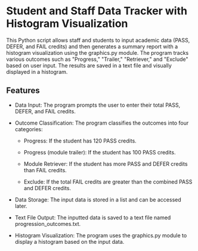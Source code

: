 
# Student and Staff Data Tracker with Histogram Visualization

This Python script allows staff and students to input academic data (PASS, DEFER, and FAIL credits) and then generates a summary report with a histogram visualization using the graphics.py module. The program tracks various outcomes such as "Progress," "Trailer," "Retriever," and "Exclude" based on user input. The results are saved in a text file and visually displayed in a histogram.


## Features

- Data Input: The program prompts the user to enter their total PASS, DEFER, and FAIL credits.

- Outcome Classification: The program classifies the outcomes into four categories:
  - Progress: If the student has 120 PASS credits.

  - Progress (module trailer): If the student has 100 PASS credits.

  - Module Retriever: If the student has more PASS and DEFER credits than FAIL credits.

  - Exclude: If the total FAIL credits are greater than the combined PASS and DEFER credits.

- Data Storage: The input data is stored in a list and can be accessed later.

- Text File Output: The inputted data is saved to a text file named progression_outcomes.txt.

- Histogram Visualization: The program uses the graphics.py module to display a histogram based on the input data.

